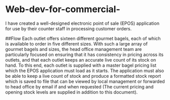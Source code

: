 # Web-dev-for-commercial-
I have created a well-designed electronic point of sale (EPOS) application for use by their counter staff in processing customer orders.

##Flow
Each outlet offers sixteen different gourmet bagels, each of which is available to order in five
different sizes. With such a large array of gourmet bagels and
sizes, the head office management team are particularly focused on ensuring that it has consistency in
pricing across its outlets, and that each outlet keeps an accurate live count of its stock on hand. To this
end, each outlet is supplied with a master bagel pricing list which the EPOS application must load as it
starts. The application must also be able to keep a live count of stock and produce a formatted stock
report which is saved to file that can be viewed by local management or forwarded to head office by
email if and when requested (The current pricing and opening stock levels are supplied in addition to
this document).

